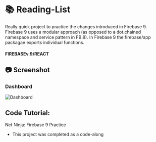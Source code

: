 # :books: Reading-List
Really quick project to practice the changes introduced in Firebase 9.
Firebase 9 uses a modular approach (as opposed to a dot.chained namespace and service pattern in FB.8). In Firebase 9 the firebase/app packagae exports individual functions.

#### FIREBASEv.9/REACT

## :camera: Screenshot
### Dashboard
![Dashboard]()

## Code Tutorial:
Net Ninja: Firebase 9 Practice
* This project was completed as a code-along
